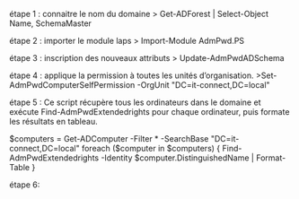 étape 1 : connaitre le nom du domaine > Get-ADForest | Select-Object Name, SchemaMaster

étape 2 : importer le module laps > Import-Module AdmPwd.PS

étape 3 : inscription des nouveaux attributs > Update-AdmPwdADSchema

étape 4 : applique la permission à toutes les unités d’organisation. >Set-AdmPwdComputerSelfPermission -OrgUnit "DC=it-connect,DC=local"

étape 5 : Ce script récupère tous les ordinateurs dans le domaine et exécute Find-AdmPwdExtendedrights pour chaque ordinateur, puis formate les résultats en tableau.

$computers = Get-ADComputer -Filter * -SearchBase "DC=it-connect,DC=local"
foreach ($computer in $computers) {
    Find-AdmPwdExtendedrights -Identity $computer.DistinguishedName | Format-Table
}

étape 6:

